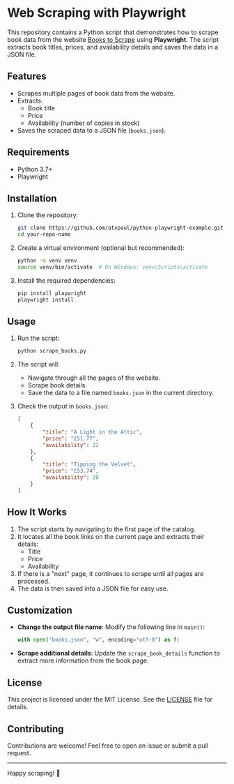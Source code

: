 # Web Scraping with Playwright

This repository contains a Python script that demonstrates how to scrape book data from the website [Books to Scrape](https://books.toscrape.com/) using **Playwright**. The script extracts book titles, prices, and availability details and saves the data in a JSON file.

## Features

-   Scrapes multiple pages of book data from the website.
-   Extracts:
    -   Book title
    -   Price
    -   Availability (number of copies in stock)
-   Saves the scraped data to a JSON file (`books.json`).

## Requirements

-   Python 3.7+
-   Playwright

## Installation

1. Clone the repository:

    ```bash
    git clone https://github.com/atxpaul/python-playwright-example.git
    cd your-repo-name
    ```

2. Create a virtual environment (optional but recommended):

    ```bash
    python -m venv venv
    source venv/bin/activate  # On Windows: venv\Scripts\activate
    ```

3. Install the required dependencies:
    ```bash
    pip install playwright
    playwright install
    ```

## Usage

1. Run the script:

    ```bash
    python scrape_books.py
    ```

2. The script will:

    - Navigate through all the pages of the website.
    - Scrape book details.
    - Save the data to a file named `books.json` in the current directory.

3. Check the output in `books.json`:
    ```json
    [
        {
            "title": "A Light in the Attic",
            "price": "£51.77",
            "availability": 22
        },
        {
            "title": "Tipping the Velvet",
            "price": "£53.74",
            "availability": 20
        }
    ]
    ```

## How It Works

1. The script starts by navigating to the first page of the catalog.
2. It locates all the book links on the current page and extracts their details:
    - Title
    - Price
    - Availability
3. If there is a "next" page, it continues to scrape until all pages are processed.
4. The data is then saved into a JSON file for easy use.

## Customization

-   **Change the output file name**:
    Modify the following line in `main()`:
    ```python
    with open("books.json", "w", encoding="utf-8") as f:
    ```
-   **Scrape additional details**:
    Update the `scrape_book_details` function to extract more information from the book page.

## License

This project is licensed under the MIT License. See the [LICENSE](LICENSE) file for details.

## Contributing

Contributions are welcome! Feel free to open an issue or submit a pull request.

---

Happy scraping! 🚀
